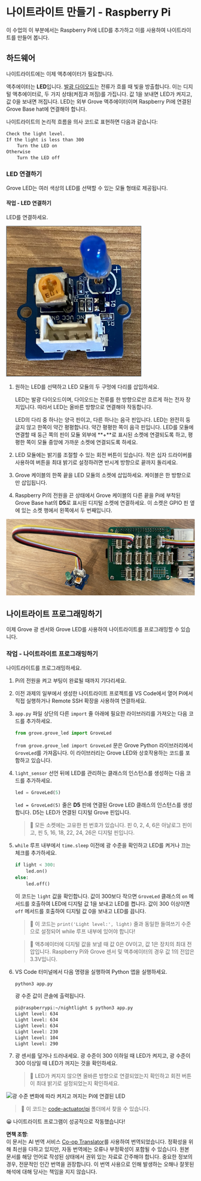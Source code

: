 <!--
CO_OP_TRANSLATOR_METADATA:
{
  "original_hash": "4db8a3879a53490513571df2f6cf7641",
  "translation_date": "2025-08-24T23:21:18+00:00",
  "source_file": "1-getting-started/lessons/3-sensors-and-actuators/pi-actuator.md",
  "language_code": "ko"
}
-->
# 나이트라이트 만들기 - Raspberry Pi

이 수업의 이 부분에서는 Raspberry Pi에 LED를 추가하고 이를 사용하여 나이트라이트를 만들어 봅니다.

## 하드웨어

나이트라이트에는 이제 액추에이터가 필요합니다.

액추에이터는 **LED**입니다. [발광 다이오드](https://wikipedia.org/wiki/Light-emitting_diode)는 전류가 흐를 때 빛을 방출합니다. 이는 디지털 액추에이터로, 두 가지 상태(켜짐과 꺼짐)를 가집니다. 값 1을 보내면 LED가 켜지고, 값 0을 보내면 꺼집니다. LED는 외부 Grove 액추에이터이며 Raspberry Pi에 연결된 Grove Base hat에 연결해야 합니다.

나이트라이트의 논리적 흐름을 의사 코드로 표현하면 다음과 같습니다:

```output
Check the light level.
If the light is less than 300
    Turn the LED on
Otherwise
    Turn the LED off
```

### LED 연결하기

Grove LED는 여러 색상의 LED를 선택할 수 있는 모듈 형태로 제공됩니다.

#### 작업 - LED 연결하기

LED를 연결하세요.

![Grove LED](../../../../../translated_images/grove-led.6c853be93f473cf2c439cfc74bb1064732b22251a83cedf66e62f783f9cc1a79.ko.png)

1. 원하는 LED를 선택하고 LED 모듈의 두 구멍에 다리를 삽입하세요.

    LED는 발광 다이오드이며, 다이오드는 전류를 한 방향으로만 흐르게 하는 전자 장치입니다. 따라서 LED는 올바른 방향으로 연결해야 작동합니다.

    LED의 다리 중 하나는 양극 핀이고, 다른 하나는 음극 핀입니다. LED는 완전히 둥글지 않고 한쪽이 약간 평평합니다. 약간 평평한 쪽이 음극 핀입니다. LED를 모듈에 연결할 때 둥근 쪽의 핀이 모듈 외부에 **+**로 표시된 소켓에 연결되도록 하고, 평평한 쪽이 모듈 중앙에 가까운 소켓에 연결되도록 하세요.

1. LED 모듈에는 밝기를 조절할 수 있는 회전 버튼이 있습니다. 작은 십자 드라이버를 사용하여 버튼을 최대 밝기로 설정하려면 반시계 방향으로 끝까지 돌리세요.

1. Grove 케이블의 한쪽 끝을 LED 모듈의 소켓에 삽입하세요. 케이블은 한 방향으로만 삽입됩니다.

1. Raspberry Pi의 전원을 끈 상태에서 Grove 케이블의 다른 끝을 Pi에 부착된 Grove Base hat의 **D5**로 표시된 디지털 소켓에 연결하세요. 이 소켓은 GPIO 핀 옆에 있는 소켓 행에서 왼쪽에서 두 번째입니다.

![D5 소켓에 연결된 Grove LED](../../../../../translated_images/pi-led.97f1d474981dc35d1c7996c7b17de355d3d0a6bc9606d79fa5f89df933415122.ko.png)

## 나이트라이트 프로그래밍하기

이제 Grove 광 센서와 Grove LED를 사용하여 나이트라이트를 프로그래밍할 수 있습니다.

### 작업 - 나이트라이트 프로그래밍하기

나이트라이트를 프로그래밍하세요.

1. Pi의 전원을 켜고 부팅이 완료될 때까지 기다리세요.

1. 이전 과제의 일부에서 생성한 나이트라이트 프로젝트를 VS Code에서 열어 Pi에서 직접 실행하거나 Remote SSH 확장을 사용하여 연결하세요.

1. `app.py` 파일 상단의 다른 `import` 줄 아래에 필요한 라이브러리를 가져오는 다음 코드를 추가하세요.

    ```python
    from grove.grove_led import GroveLed
    ```

    `from grove.grove_led import GroveLed` 문은 Grove Python 라이브러리에서 `GroveLed`를 가져옵니다. 이 라이브러리는 Grove LED와 상호작용하는 코드를 포함하고 있습니다.

1. `light_sensor` 선언 뒤에 LED를 관리하는 클래스의 인스턴스를 생성하는 다음 코드를 추가하세요.

    ```python
    led = GroveLed(5)
    ```

    `led = GroveLed(5)` 줄은 **D5** 핀에 연결된 Grove LED 클래스의 인스턴스를 생성합니다. D5는 LED가 연결된 디지털 Grove 핀입니다.

    > 💁 모든 소켓에는 고유한 핀 번호가 있습니다. 핀 0, 2, 4, 6은 아날로그 핀이고, 핀 5, 16, 18, 22, 24, 26은 디지털 핀입니다.

1. `while` 루프 내부에서 `time.sleep` 이전에 광 수준을 확인하고 LED를 켜거나 끄는 체크를 추가하세요.

    ```python
    if light < 300:
        led.on()
    else:
        led.off()
    ```

    이 코드는 `light` 값을 확인합니다. 값이 300보다 작으면 `GroveLed` 클래스의 `on` 메서드를 호출하여 LED에 디지털 값 1을 보내고 LED를 켭니다. 값이 300 이상이면 `off` 메서드를 호출하여 디지털 값 0을 보내고 LED를 끕니다.

    > 💁 이 코드는 `print('Light level:', light)` 줄과 동일한 들여쓰기 수준으로 설정되어 while 루프 내부에 있어야 합니다!

    > 💁 액추에이터에 디지털 값을 보낼 때 값 0은 0V이고, 값 1은 장치의 최대 전압입니다. Raspberry Pi와 Grove 센서 및 액추에이터의 경우 값 1의 전압은 3.3V입니다.

1. VS Code 터미널에서 다음 명령을 실행하여 Python 앱을 실행하세요.

    ```sh
    python3 app.py
    ```

    광 수준 값이 콘솔에 출력됩니다.

    ```output
    pi@raspberrypi:~/nightlight $ python3 app.py 
    Light level: 634
    Light level: 634
    Light level: 634
    Light level: 230
    Light level: 104
    Light level: 290
    ```

1. 광 센서를 덮거나 드러내세요. 광 수준이 300 이하일 때 LED가 켜지고, 광 수준이 300 이상일 때 LED가 꺼지는 것을 확인하세요.

    > 💁 LED가 켜지지 않으면 올바른 방향으로 연결되었는지 확인하고 회전 버튼이 최대 밝기로 설정되었는지 확인하세요.

![광 수준 변화에 따라 켜지고 꺼지는 Pi에 연결된 LED](../../../../../images/pi-running-assignment-1-1.gif)

> 💁 이 코드는 [code-actuator/pi](../../../../../1-getting-started/lessons/3-sensors-and-actuators/code-actuator/pi) 폴더에서 찾을 수 있습니다.

😀 나이트라이트 프로그램이 성공적으로 작동했습니다!

**면책 조항**:  
이 문서는 AI 번역 서비스 [Co-op Translator](https://github.com/Azure/co-op-translator)를 사용하여 번역되었습니다. 정확성을 위해 최선을 다하고 있지만, 자동 번역에는 오류나 부정확성이 포함될 수 있습니다. 원본 문서를 해당 언어로 작성된 상태에서 권위 있는 자료로 간주해야 합니다. 중요한 정보의 경우, 전문적인 인간 번역을 권장합니다. 이 번역 사용으로 인해 발생하는 오해나 잘못된 해석에 대해 당사는 책임을 지지 않습니다.